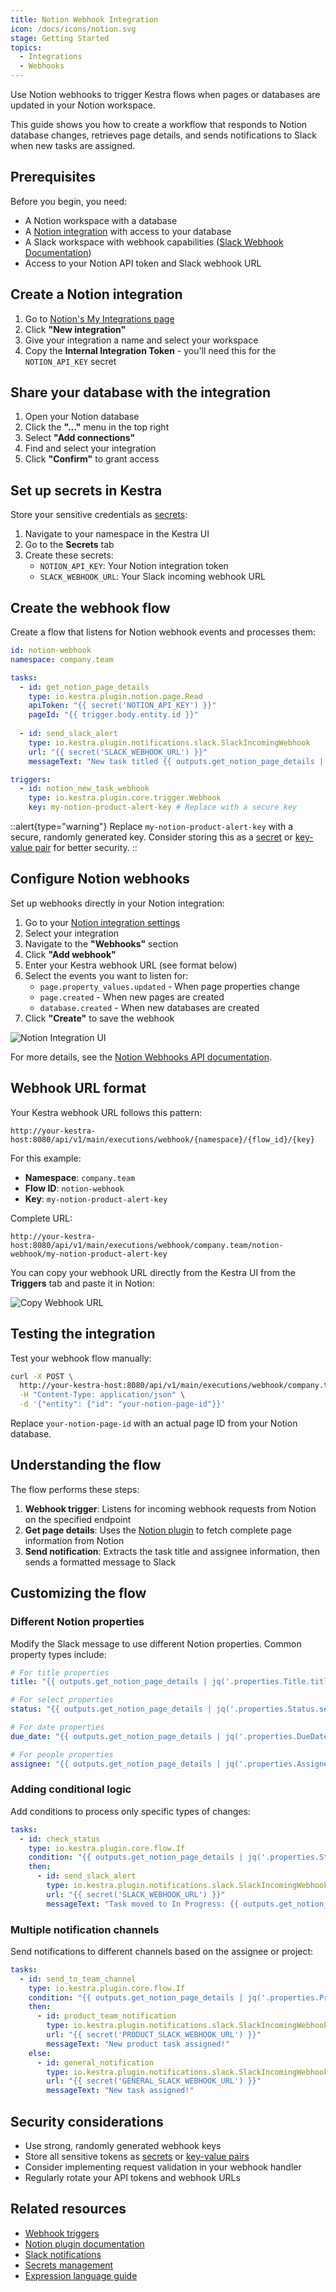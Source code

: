 ```yaml
---
title: Notion Webhook Integration
icon: /docs/icons/notion.svg
stage: Getting Started
topics:
  - Integrations
  - Webhooks
---
```


Use Notion webhooks to trigger Kestra flows when pages or databases are updated in your Notion workspace.

This guide shows you how to create a workflow that responds to Notion database changes, retrieves page details, and sends notifications to Slack when new tasks are assigned.

## Prerequisites

Before you begin, you need:
- A Notion workspace with a database
- A [Notion integration](https://www.notion.so/my-integrations) with access to your database
- A Slack workspace with webhook capabilities ([Slack Webhook Documentation](https://api.slack.com/messaging/webhooks))
- Access to your Notion API token and Slack webhook URL

## Create a Notion integration

1. Go to [Notion's My Integrations page](https://www.notion.so/my-integrations)
2. Click **"New integration"**
3. Give your integration a name and select your workspace
4. Copy the **Internal Integration Token** - you'll need this for the `NOTION_API_KEY` secret

## Share your database with the integration

1. Open your Notion database
2. Click the **"..."** menu in the top right
3. Select **"Add connections"**
4. Find and select your integration
5. Click **"Confirm"** to grant access

## Set up secrets in Kestra

Store your sensitive credentials as [secrets](../05.concepts/04.secret.md):

1. Navigate to your namespace in the Kestra UI
2. Go to the **Secrets** tab
3. Create these secrets:
   - `NOTION_API_KEY`: Your Notion integration token
   - `SLACK_WEBHOOK_URL`: Your Slack incoming webhook URL

## Create the webhook flow

Create a flow that listens for Notion webhook events and processes them:

```yaml
id: notion-webhook
namespace: company.team

tasks:
  - id: get_notion_page_details
    type: io.kestra.plugin.notion.page.Read
    apiToken: "{{ secret('NOTION_API_KEY') }}"
    pageId: "{{ trigger.body.entity.id }}"
  
  - id: send_slack_alert
    type: io.kestra.plugin.notifications.slack.SlackIncomingWebhook
    url: "{{ secret('SLACK_WEBHOOK_URL') }}"
    messageText: "New task titled {{ outputs.get_notion_page_details | jq('.properties.Button.title[0].text.content') | first }} assigned to {{ outputs.get_notion_page_details | jq('.properties.Assignee.multi_select[0].name') | first }} on the Product team Notion board! Link: {{ outputs.get_notion_page_details.url }}"

triggers:
  - id: notion_new_task_webhook
    type: io.kestra.plugin.core.trigger.Webhook
    key: my-notion-product-alert-key # Replace with a secure key
```

::alert{type="warning"}
Replace `my-notion-product-alert-key` with a secure, randomly generated key. Consider storing this as a [secret](../05.concepts/04.secret.md) or [key-value pair](../05.concepts/05.kv-store.md) for better security.
::

## Configure Notion webhooks

Set up webhooks directly in your Notion integration:

1. Go to your [Notion integration settings](https://www.notion.so/my-integrations)
2. Select your integration
3. Navigate to the **"Webhooks"** section
4. Click **"Add webhook"**
5. Enter your Kestra webhook URL (see format below)
6. Select the events you want to listen for:
   - `page.property_values.updated` - When page properties change
   - `page.created` - When new pages are created
   - `database.created` - When new databases are created
7. Click **"Create"** to save the webhook

![Notion Integration UI](/docs/how-to-guides/notion/kestra-webhook-notion.png)

For more details, see the [Notion Webhooks API documentation](https://developers.notion.com/reference/webhooks).

## Webhook URL format

Your Kestra webhook URL follows this pattern:

```
http://your-kestra-host:8080/api/v1/main/executions/webhook/{namespace}/{flow_id}/{key}
```

For this example:
- **Namespace**: `company.team`
- **Flow ID**: `notion-webhook`
- **Key**: `my-notion-product-alert-key`

Complete URL:
```
http://your-kestra-host:8080/api/v1/main/executions/webhook/company.team/notion-webhook/my-notion-product-alert-key
```

You can copy your webhook URL directly from the Kestra UI from the **Triggers** tab and paste it in Notion:

![Copy Webhook URL](/docs/how-to-guides/notion/copy-webhook-url.png)

## Testing the integration

Test your webhook flow manually:

```bash
curl -X POST \
  http://your-kestra-host:8080/api/v1/main/executions/webhook/company.team/notion-webhook/my-notion-product-alert-key \
  -H "Content-Type: application/json" \
  -d '{"entity": {"id": "your-notion-page-id"}}'
```

Replace `your-notion-page-id` with an actual page ID from your Notion database.

## Understanding the flow

The flow performs these steps:

1. **Webhook trigger**: Listens for incoming webhook requests from Notion on the specified endpoint
2. **Get page details**: Uses the [Notion plugin](/plugins/plugin-notion) to fetch complete page information from Notion
3. **Send notification**: Extracts the task title and assignee information, then sends a formatted message to Slack

## Customizing the flow

### Different Notion properties

Modify the Slack message to use different Notion properties. Common property types include:

```yaml
# For title properties
title: "{{ outputs.get_notion_page_details | jq('.properties.Title.title[0].text.content') | first }}"

# For select properties
status: "{{ outputs.get_notion_page_details | jq('.properties.Status.select.name') | first }}"

# For date properties
due_date: "{{ outputs.get_notion_page_details | jq('.properties.DueDate.date.start') | first }}"

# For people properties
assignee: "{{ outputs.get_notion_page_details | jq('.properties.Assignee.people[0].name') | first }}"
```

### Adding conditional logic

Add conditions to process only specific types of changes:

```yaml
tasks:
  - id: check_status
    type: io.kestra.plugin.core.flow.If
    condition: "{{ outputs.get_notion_page_details | jq('.properties.Status.select.name') | first == 'In Progress' }}"
    then:
      - id: send_slack_alert
        type: io.kestra.plugin.notifications.slack.SlackIncomingWebhook
        url: "{{ secret('SLACK_WEBHOOK_URL') }}"
        messageText: "Task moved to In Progress: {{ outputs.get_notion_page_details | jq('.properties.Title.title[0].text.content') | first }}"
```

### Multiple notification channels

Send notifications to different channels based on the assignee or project:

```yaml
tasks:
  - id: send_to_team_channel
    type: io.kestra.plugin.core.flow.If
    condition: "{{ outputs.get_notion_page_details | jq('.properties.Project.select.name') | first == 'Product' }}"
    then:
      - id: product_team_notification
        type: io.kestra.plugin.notifications.slack.SlackIncomingWebhook
        url: "{{ secret('PRODUCT_SLACK_WEBHOOK_URL') }}"
        messageText: "New product task assigned!"
    else:
      - id: general_notification
        type: io.kestra.plugin.notifications.slack.SlackIncomingWebhook
        url: "{{ secret('GENERAL_SLACK_WEBHOOK_URL') }}"
        messageText: "New task assigned!"
```

## Security considerations

- Use strong, randomly generated webhook keys
- Store all sensitive tokens as [secrets](../05.concepts/04.secret.md) or [key-value pairs](../05.concepts/05.kv-store.md)
- Consider implementing request validation in your webhook handler
- Regularly rotate your API tokens and webhook URLs

## Related resources

- [Webhook triggers](../04.workflow-components/07.triggers/03.webhook-trigger.md)
- [Notion plugin documentation](https://kestra.io/plugins/plugin-notion)
- [Slack notifications](../15.how-to-guides/slack-webhook.md)
- [Secrets management](../05.concepts/04.secret.md)
- [Expression language guide](../05.concepts/06.pebble.md)